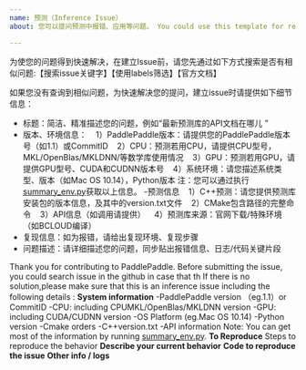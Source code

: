 ```yaml
---
name: 预测（Inference Issue）
about: 您可以提问预测中报错、应用等问题。 You could use this template for reporting an inference issue.

---
```


为使您的问题得到快速解决，在建立Issue前，请您先通过如下方式搜索是否有相似问题:【搜索issue关键字】【使用labels筛选】【官方文档】

如果您没有查询到相似问题，为快速解决您的提问，建立issue时请提供如下细节信息：
- 标题：简洁、精准描述您的问题，例如“最新预测库的API文档在哪儿 ”
- 版本、环境信息：
    1）PaddlePaddle版本：请提供您的PaddlePaddle版本号（如1.1）或CommitID
    2）CPU：预测若用CPU，请提供CPU型号，MKL/OpenBlas/MKLDNN/等数学库使用情况
    3）GPU：预测若用GPU，请提供GPU型号、CUDA和CUDNN版本号
    4）系统环境：请您描述系统类型、版本（如Mac OS 10.14），Python版本
注：您可以通过执行[summary_env.py](https://github.com/PaddlePaddle/Paddle/blob/develop/tools/summary_env.py)获取以上信息。
-预测信息
    1）C++预测：请您提供预测库安装包的版本信息，及其中的version.txt文件
    2）CMake包含路径的完整命令
    3）API信息（如调用请提供）
    4）预测库来源：官网下载/特殊环境（如BCLOUD编译）
- 复现信息：如为报错，请给出复现环境、复现步骤
- 问题描述：请详细描述您的问题，同步贴出报错信息、日志/代码关键片段

Thank you for contributing to PaddlePaddle.
Before submitting the issue, you could search issue in the github in case that th
If there is no solution,please make sure that this is an inference issue including the following details :
**System information**
-PaddlePaddle version （eg.1.1）or CommitID
-CPU: including CPUMKL/OpenBlas/MKLDNN version
-GPU: including CUDA/CUDNN version
-OS Platform (eg.Mac OS 10.14)
-Python version
-Cmake orders
-C++version.txt
-API information
Note: You can get most of the information by running [summary_env.py](https://github.com/PaddlePaddle/Paddle/blob/develop/tools/summary_env.py). 
**To Reproduce**
Steps to reproduce the behavior
**Describe your current behavior**
**Code to reproduce the issue**
**Other info / logs**
